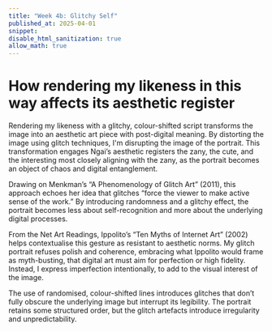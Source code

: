 ```yaml
---
title: "Week 4b: Glitchy Self"
published_at: 2025-04-01
snippet: 
disable_html_sanitization: true
allow_math: true
---
```


<script src="./_scripts/p5.js"></script>

<canvas id="glitch_self_portrait"></canvas>

<script type="module" id="glitch_portrait_script">

   const cnv = document.getElementById (`glitch_self_portrait`)
   cnv.width = cnv.parentNode.scrollWidth
   cnv.height = cnv.width * 9 / 16
   cnv.style.backgroundColor = `deeppink`

   const ctx = cnv.getContext (`2d`)

   let img_data

   const draw = i => ctx.drawImage (i, 0, 0, cnv.width, cnv.height)

   const img = new Image ()
   img.onload = () => {
      cnv.height = cnv.width * (img.height / img.width)
      draw (img)
      img_data = cnv.toDataURL ("image/jpeg")
      add_glitch ()
   }
   img.src = `Wk-4B/Selfie.jpeg`

   const rand_int = max => Math.floor (Math.random () * max)

   const glitchify = (data, chunk_max, repeats) => {
      const chunk_size = rand_int (chunk_max / 4) * 4
      const i = rand_int (data.length - 24 - chunk_size) + 24
      const front = data.slice (0, i)
      const back = data.slice (i + chunk_size, data.length)
      const result = front + back
      return repeats == 0 ? result : glitchify (result, chunk_max, repeats - 1)
   }

   const glitch_arr = []

   const add_glitch = () => {
      const i = new Image ()
      i.onload = () => {
         glitch_arr.push (i)
         if (glitch_arr.length < 12) add_glitch ()
         else draw_frame ()
      }
      i.src = glitchify (img_data, 96, 6)
   }

   let is_glitching = false
   let glitch_i = 0

   const draw_frame = () => {
      if (is_glitching) draw (glitch_arr[glitch_i])
      else draw (img)

      const prob = is_glitching ? 0.05 : 0.02
      if (Math.random () < prob) {
         glitch_i = rand_int (glitch_arr.length)
         is_glitching = !is_glitching
      }

      requestAnimationFrame (draw_frame)
   }

</script>

<script type="module">
import codeblockRenderer from "/_scripts/codeblock_renderer.js"

codeblockRenderer(document, "glitch_portrait_script", "glitch_self_portrait")
</script>

# How rendering my likeness in this way affects its aesthetic register
Rendering my likeness with a glitchy, colour-shifted script transforms the image into an aesthetic art piece with post-digital meaning. By distorting the image using glitch techniques, I'm disrupting the image of the portrait. This transformation engages Ngai’s aesthetic registers the zany, the cute, and the interesting most closely aligning with the zany, as the portrait becomes an object of chaos and digital entanglement.

Drawing on Menkman’s “A Phenomenology of Glitch Art” (2011), this approach echoes her idea that glitches “force the viewer to make active sense of the work.” By introducing randomness and a glitchy effect, the portrait becomes less about self-recognition and more about the underlying digital processes.

From the Net Art Readings, Ippolito’s “Ten Myths of Internet Art” (2002) helps contextualise this gesture as resistant to aesthetic norms. My glitch portrait refuses polish and coherence, embracing what Ippolito would frame as myth-busting, that digital art must aim for perfection or high fidelity. Instead, I express imperfection intentionally, to add to the visual interest of the image.

The use of randomised, colour-shifted lines introduces glitches that don’t fully obscure the underlying image but interrupt its legibility. The portrait retains some structured order, but the glitch artefacts introduce irregularity and unpredictability.